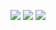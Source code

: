 
<!--
### Hi there 👋
**V3geTaco/V3geTaco** is a ✨ _special_ ✨ repository because its `README.md` (this file) appears on your GitHub profile.

Here are some ideas to get you started:

- 🔭 I’m currently working on ...
- 🌱 I’m currently learning ...
- 👯 I’m looking to collaborate on ...
- 🤔 I’m looking for help with ...
- 💬 Ask me about ...
- 📫 How to reach me: ...
- 😄 Pronouns: ...
- ⚡ Fun fact: ...
-->

![](https://komarev.com/ghpvc/?V3geTaco)
![](https://komarev.com/ghpvc/?username=V3geTaco&color=brightgreen)
![](https://komarev.com/ghpvc/?username=V3geTaco&style=plastic)

